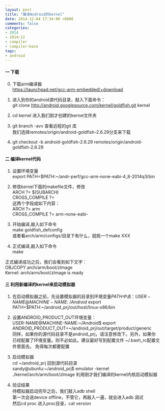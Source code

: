 ```yaml
---
layout: post
title: "编译Android的kernel"
date: 2014-12-04 17:34:00 +0800
comments: false
categories:
- 2014
- 2014~12
- compiler
- compiler~base
tags:
- android
---
```

#### 一 下载
0.  下载arm编译器  
https://launchpad.net/gcc-arm-embedded/+download

1.  进入到你的android源代码目录，敲入下面命令：  
git clone http://android.googlesource.com/kernel/goldfish.git kernel

2.  cd kernel  进入我们刚才创建的kernel文件夹

3.  git branch -avv 查看远程的git 库  
我们选择remotes/origin/android-goldfish-2.6.29分支来下载

4.  git checkout -b android-goldfish-2.6.29 remotes/origin/android-goldfish-2.6.29


#### 二  编译kernel代码

1.  设置环境变量  
export PATH=$PATH:~/andr-perf/gcc-arm-none-eabi-4_8-2014q3/bin

2.  修改kernel下面的makefile文件，修改  
ARCH        ?= $(SUBARCH)  
CROSS_COMPILE    ?=  
这两个字段成如下内容：  
ARCH        ?= arm  
CROSS_COMPILE    ?= arm-none-eabi-

3.  开始编译,敲入如下命令  
make goldfish_defconfig  
或者看arch/arm/configs/目录下有什么，就挑一个make XXX

4.  正式编译,敲入如下命令  
make


正式编译成功之后，我们会看到如下文字：  
OBJCOPY arch/arm/boot/zImage  
Kernel: arch/arm/boot/zImage is ready


#### 三  利用新编译的kernel来启动模拟器

1. 在启动模拟器之前，先设置模拟器的目录到环境变量$PATH中去：  
     USER-NAME@MACHINE-NAME:~/Android$ export PATH=$PATH:~/android_prj/out/host/linux-x86/bin

2. 设置ANDROID_PRODUCT_OUT环境变量：  
  USER-NAME@MACHINE-NAME:~/Android$ export ANDROID_PRODUCT_OUT=~/android_prj/out/target/product/generic  
  同样，如果你的源代码目录不是android_prj，请注意修改下。另外，如果你已经配置了环境变量。则不必如此。建议最好写到配置文件 ~/.bash_rc配置文件里面去。 免得每次都要配置

3. 启动模拟器  
cd ~/android_prj  回到源代码目录  
sandy@ubuntu:~/android_prj$ emulator -kernel ./kernel/arch/arm/boot/zImage 利用刚才我们编译的kernel内核启动模拟器

4. 验证结果  
待模拟器启动完毕之后，我们敲入adb shell  
第一次会说device offline，不管它，再敲入一遍，就会进入adb 调试  
然后cd proc 进入proc目录，cat version 

